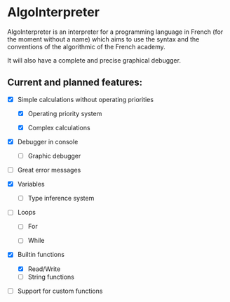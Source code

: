 # AlgoInterpreter

AlgoInterpreter is an interpreter for a programming language in French (for the moment without a name) which aims to use the syntax and the conventions of the algorithmic of the French academy.

It will also have a complete and precise graphical debugger.

## Current and planned features:

+ [X] Simple calculations without operating priorities
  + [X] Operating priority system
  + [X] Complex calculations
    

+ [X] Debugger in console
  + [ ] Graphic debugger
+ [ ] Great error messages
    

+ [X] Variables
  + [ ] Type inference system


+ [ ] Loops
    + [ ] For
    + [ ] While
 

+ [X] Builtin functions
    + [X] Read/Write 
    + [ ] String functions
+ [ ] Support for custom functions  
